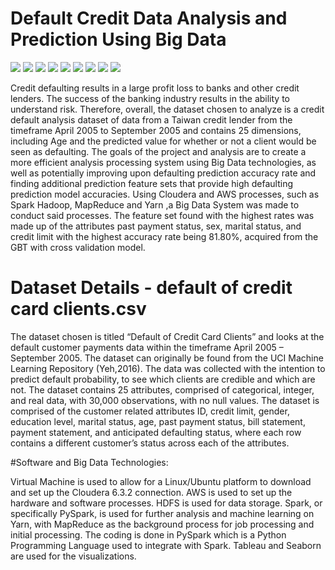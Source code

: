 # Default Credit Data Analysis and Prediction Using Big Data
![](https://img.shields.io/badge/CODE-PYTHON-informational?style=flat&logo=<LOGO_NAME>&logoColor=white&color=2bbc8a)
![](https://img.shields.io/badge/version-3.7.3-informational?style=flat&logo=<LOGO_NAME>&logoColor=white&color=2bbc8a)
![](https://img.shields.io/badge/Cloudera-6.3.2-informational?style=flat&logo=<LOGO_NAME>&logoColor=white&color=2bbc8a)
![](https://img.shields.io/badge/Tableau-2019.4-informational?style=flat&logo=<LOGO_NAME>&logoColor=white&color=2bbc8a)
![](https://img.shields.io/badge/AWS-HDFS-informational?style=flat&logo=<LOGO_NAME>&logoColor=white&color=2bbc8a)
![](https://img.shields.io/badge/ML-Yarn-informational?style=flat&logo=<LOGO_NAME>&logoColor=white&color=2bbc8a)
![](https://img.shields.io/badge/Mapreduce-informational?style=flat&logo=<LOGO_NAME>&logoColor=white&color=2bbc8a)
![](https://img.shields.io/badge/Domain-Finance-informational?style=flat&logo=<LOGO_NAME>&logoColor=white&color=2bbc8a)
![](https://img.shields.io/badge/PySpark-informational?style=flat&logo=<LOGO_NAME>&logoColor=white&color=2bbc8a)

Credit defaulting results in a large profit loss to banks and other credit lenders. The success of the banking industry results in the ability to understand risk. Therefore, overall, the dataset chosen to analyze is a credit default analysis dataset of data from a Taiwan credit lender from the timeframe April 2005 to September 2005 and contains 25 dimensions, including Age and the predicted value for whether or not a client would be seen as defaulting. The goals of the project and analysis are to create a more efficient analysis processing system using Big Data technologies, as well as potentially improving upon defaulting prediction accuracy rate and finding additional prediction feature sets that provide high defaulting prediction model accuracies. Using Cloudera and AWS processes, such as Spark Hadoop, MapReduce and Yarn ,a Big Data System was made to conduct said processes. The feature set found with the highest rates was made up of the attributes past payment status, sex, marital status, and credit limit with the highest accuracy rate being 81.80%, acquired from the GBT with cross validation model.

# Dataset Details - default of credit card clients.csv
The dataset chosen is titled “Default of Credit Card Clients” and looks at the default customer payments data within the timeframe April 2005 – September 2005. The dataset can originally be found from the UCI Machine Learning Repository  (Yeh,2016). The data was collected with the intention to predict default probability, to see which clients are credible and which are not. The dataset contains 25 attributes, comprised of categorical, integer, and real data, with 30,000 observations, with no null values. 
The dataset is comprised of the customer related attributes ID, credit limit, gender, education level, marital status, age, past payment status, bill statement, payment statement, and anticipated defaulting status, where each row contains a different customer’s status across each of the attributes. 

#Software and Big Data Technologies: 

Virtual Machine is used to allow for a Linux/Ubuntu platform to download and set up the Cloudera 6.3.2 connection. AWS is used to set up the hardware and software processes. HDFS is used for data storage. Spark, or specifically PySpark, is used for further analysis and machine learning on Yarn, with MapReduce as the background process for job processing and initial processing. The coding is done in PySpark which is a Python Programming Language used to integrate with Spark. Tableau and Seaborn are used for the visualizations. 
